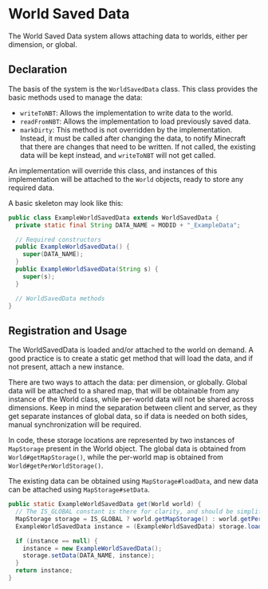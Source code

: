 World Saved Data
================

The World Saved Data system allows attaching data to worlds, either per dimension, or global.

Declaration
-----------

The basis of the system is the `WorldSavedData` class. This class provides the basic methods used to manage the data:

* `writeToNBT`: Allows the implementation to write data to the world.
* `readFromNBT`: Allows the implementation to load previously saved data.
* `markDirty`: This method is not overridden by the implementation. Instead, it must be called after changing the data, to notify Minecraft that there are changes that need to be written. If not called, the existing data will be kept instead, and `writeToNBT` will not get called.

An implementation will override this class, and instances of this implementation will be attached to the `World` objects, ready to store any required data.

A basic skeleton may look like this:

```Java
public class ExampleWorldSavedData extends WorldSavedData {
  private static final String DATA_NAME = MODID + "_ExampleData";

  // Required constructors
  public ExampleWorldSavedData() {
    super(DATA_NAME);
  }
  public ExampleWorldSavedData(String s) {
    super(s);
  }

  // WorldSavedData methods
}
```

Registration and Usage
----------------------

The WorldSavedData is loaded and/or attached to the world on demand. A good practice is to create a static get method that will load the data, and if not present, attach a new instance.

There are two ways to attach the data: per dimension, or globally. Global data will be attached to a shared map, that will be obtainable from any instance of the World class, while per-world data will not be shared across dimensions. Keep in mind the separation between client and server, as they get separate instances of global data, so if data is needed on both sides, manual synchronization will be required.

In code, these storage locations are represented by two instances of `MapStorage` present in the World object. The global data is obtained from `World#getMapStorage()`, while the per-world map is obtained from `World#getPerWorldStorage()`.

The existing data can be obtained using `MapStorage#loadData`, and new data can be attached using `MapStorage#setData`.

```Java
public static ExampleWorldSavedData get(World world) {
  // The IS_GLOBAL constant is there for clarity, and should be simplified into the right branch.
  MapStorage storage = IS_GLOBAL ? world.getMapStorage() : world.getPerWorldStorage();
  ExampleWorldSavedData instance = (ExampleWorldSavedData) storage.loadData(ExampleWorldSavedData.class, DATA_NAME);

  if (instance == null) {
    instance = new ExampleWorldSavedData();
    storage.setData(DATA_NAME, instance);
  }
  return instance;
}
```
